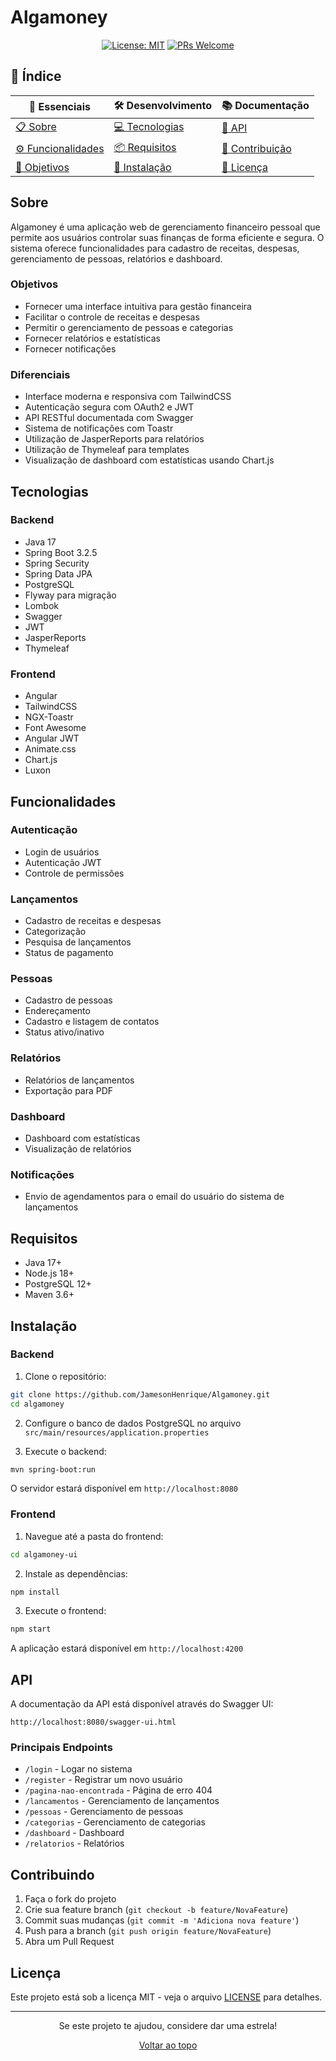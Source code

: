 # Algamoney

<div align="center">

[![License: MIT](https://img.shields.io/badge/License-MIT-yellow.svg)](https://opensource.org/licenses/MIT)
[![PRs Welcome](https://img.shields.io/badge/PRs-welcome-brightgreen.svg?style=flat-square)](http://makeapullrequest.com)

</div>

## 📑 Índice

<div align="center">

| 🌟 Essenciais                          | 🛠️ Desenvolvimento             | 📚 Documentação                  |
| -------------------------------------- | ------------------------------ | -------------------------------- |
| [📋 Sobre](#sobre)                     | [💻 Tecnologias](#tecnologias) | [📖 API](#api)                   |
| [⚙️ Funcionalidades](#funcionalidades) | [📦 Requisitos](#requisitos)   | [🤝 Contribuição](#contribuindo) |
| [🎯 Objetivos](#objetivos)             | [🔧 Instalação](#instalação)   | [📄 Licença](#licença)           |

</div>

## Sobre

Algamoney é uma aplicação web de gerenciamento financeiro pessoal que permite aos usuários controlar suas finanças de forma eficiente e segura. O sistema oferece funcionalidades para cadastro de receitas, despesas, gerenciamento de pessoas, relatórios e dashboard.

### Objetivos

- Fornecer uma interface intuitiva para gestão financeira
- Facilitar o controle de receitas e despesas
- Permitir o gerenciamento de pessoas e categorias
- Fornecer relatórios e estatísticas
- Fornecer notificações

### Diferenciais

- Interface moderna e responsiva com TailwindCSS
- Autenticação segura com OAuth2 e JWT
- API RESTful documentada com Swagger
- Sistema de notificações com Toastr
- Utilização de JasperReports para relatórios
- Utilização de Thymeleaf para templates
- Visualização de dashboard com estatísticas usando Chart.js

## Tecnologias

### Backend

- Java 17
- Spring Boot 3.2.5
- Spring Security
- Spring Data JPA
- PostgreSQL
- Flyway para migração
- Lombok
- Swagger
- JWT
- JasperReports
- Thymeleaf

### Frontend

- Angular
- TailwindCSS
- NGX-Toastr
- Font Awesome
- Angular JWT
- Animate.css
- Chart.js
- Luxon

## Funcionalidades

### Autenticação

- Login de usuários
- Autenticação JWT
- Controle de permissões

### Lançamentos

- Cadastro de receitas e despesas
- Categorização
- Pesquisa de lançamentos
- Status de pagamento

### Pessoas

- Cadastro de pessoas
- Endereçamento
- Cadastro e listagem de contatos
- Status ativo/inativo

### Relatórios

- Relatórios de lançamentos
- Exportação para PDF

### Dashboard

- Dashboard com estatísticas
- Visualização de relatórios

### Notificações

- Envio de agendamentos para o email do usuário do sistema de lançamentos

## Requisitos

- Java 17+
- Node.js 18+
- PostgreSQL 12+
- Maven 3.6+

## Instalação

### Backend

1. Clone o repositório:

```bash
git clone https://github.com/JamesonHenrique/Algamoney.git
cd algamoney
```

2. Configure o banco de dados PostgreSQL no arquivo `src/main/resources/application.properties`

3. Execute o backend:

```bash
mvn spring-boot:run
```

O servidor estará disponível em `http://localhost:8080`

### Frontend

1. Navegue até a pasta do frontend:

```bash
cd algamoney-ui
```

2. Instale as dependências:

```bash
npm install
```

3. Execute o frontend:

```bash
npm start
```

A aplicação estará disponível em `http://localhost:4200`

## API

A documentação da API está disponível através do Swagger UI:

```
http://localhost:8080/swagger-ui.html
```

### Principais Endpoints

- `/login` - Logar no sistema
- `/register` - Registrar um novo usuário
- `/pagina-nao-encontrada` - Página de erro 404
- `/lancamentos` - Gerenciamento de lançamentos
- `/pessoas` - Gerenciamento de pessoas
- `/categorias` - Gerenciamento de categorias
- `/dashboard` - Dashboard
- `/relatorios` - Relatórios

## Contribuindo

1. Faça o fork do projeto
2. Crie sua feature branch (`git checkout -b feature/NovaFeature`)
3. Commit suas mudanças (`git commit -m 'Adiciona nova feature'`)
4. Push para a branch (`git push origin feature/NovaFeature`)
5. Abra um Pull Request

## Licença

Este projeto está sob a licença MIT - veja o arquivo [LICENSE](LICENSE) para detalhes.

---

<div align="center">

Se este projeto te ajudou, considere dar uma estrela!

[ Voltar ao topo](#algamoney)

</div>
